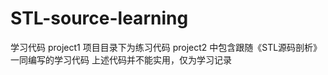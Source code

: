 # STL-source-learning
学习代码
 project1 项目目录下为练习代码
 project2 中包含跟随《STL源码剖析》一同编写的学习代码
 上述代码并不能实用，仅为学习记录
